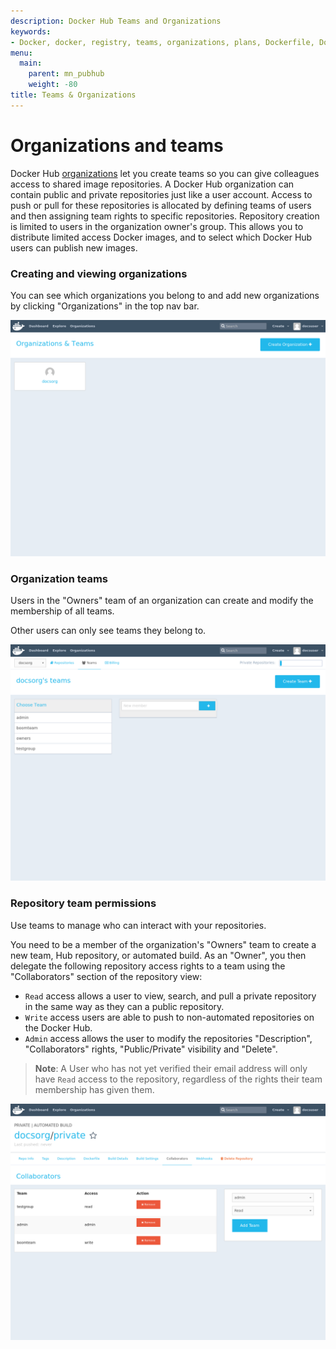 ```yaml
---
description: Docker Hub Teams and Organizations
keywords:
- Docker, docker, registry, teams, organizations, plans, Dockerfile, Docker Hub, docs,  documentation
menu:
  main:
    parent: mn_pubhub
    weight: -80
title: Teams & Organizations
---
```


# Organizations and teams

Docker Hub [organizations](https://hub.docker.com/organizations/) let you
create teams so you can give colleagues access to shared image repositories.
A Docker Hub organization can contain public and private repositories just like
a user account.
Access to push or pull for these repositories is allocated by defining teams of users and then assigning team rights to specific repositories. Repository
creation is limited to users in the organization owner's group. This allows you
to distribute limited access Docker images, and to select which Docker Hub users
can publish new images.

### Creating and viewing organizations

You can see which organizations you belong to and add new organizations by clicking "Organizations" in the top nav bar.

![organizations](images/orgs.png)

### Organization teams

Users in the "Owners" team of an organization can create and modify the
membership of all teams.

Other users can only see teams they belong to.

![teams](images/groups.png)

### Repository team permissions

Use teams to manage who can interact with your repositories.

You need to be a member of the organization's "Owners" team to create a new team,
Hub repository, or automated build. As an "Owner", you then delegate the following
repository access rights to a team using the "Collaborators" section of the repository view:

- `Read` access allows a user to view, search, and pull a private repository in the same way as they can a public repository.
- `Write` access users are able to push to non-automated repositories on the Docker Hub.
- `Admin` access allows the user to modify the repositories "Description", "Collaborators" rights,
  "Public/Private" visibility and "Delete".

> **Note**: A User who has not yet verified their email address will only have
> `Read` access to the repository, regardless of the rights their team
> membership has given them.

![Organization repository collaborators](images/org-repo-collaborators.png)
